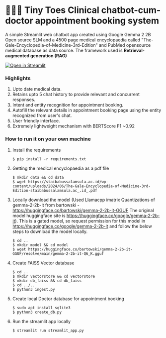 # 👣👶🏻 Tiny Toes Clinical chatbot-cum-doctor appointment booking system

A simple Streamlit web chatbot app created using Google Gemma 2 2B Open source SLM and a 4500 page medical encyclopaedia called "The-Gale-Encyclopedia-of-Medicine-3rd-Edition" and PubMed opensource medical database as data source.
The framework used is **Retrieval-augmented generation (RAG)** 

[![Open in Streamlit](https://static.streamlit.io/badges/streamlit_badge_black_white.svg)](https://chatbot-template.streamlit.app/)

### Highlights
1. Upto date medical data.
2. Retains upto 5 chat history to provide relevant and concurrent responses.
3. Intent and entity recognition for appointment booking.
4. Autofill the relevant details in appointment booking page using the entity recognized from user's chat.
5. User friendly interface.
6. Extremely lightweight mechanism with BERTScore F1 ~0.92

### How to run it on your own machine

1. Install the requirements

   ```
   $ pip install -r requirements.txt
   ```

2. Getting the medical encyclopaedia as a pdf file

   ```
   $ mkdir data && cd data
   $ wget https://staibabussalamsula.ac.id/wp-content/uploads/2024/06/The-Gale-Encyclopedia-of-Medicine-3rd-Edition-staibabussalamsula.ac_.id_.pdf
   ```

3. Locally download the model (Used Llamacpp imatrix Quantizations of gemma-2-2b-it from bartowski - https://huggingface.co/bartowski/gemma-2-2b-it-GGUF The original model huggingface site is https://huggingface.co/google/gemma-2-2b-it). This is a gated model, so request permission for this model in https://huggingface.co/google/gemma-2-2b-it and follow the below steps to download the model locally.

   ```
   $ cd ..
   $ mkdir model && cd model
   $ wget https://huggingface.co/bartowski/gemma-2-2b-it-GGUF/resolve/main/gemma-2-2b-it-Q6_K.gguf
   ```

4. Create FAISS Vector database

   ```
   $ cd ..
   $ mkdir vectorstore && cd vectorstore
   $ mkdir db_faiss && cd db_faiss
   $ cd ../..
   $ python3 ingest.py
   ```

5. Create local Doctor database for appointment booking

   ```
   $ sudo apt install sqlite3
   $ python3 create_db.py
   ```

6. Run the streamlit app locally

   ```
   $ streamlit run streamlit_app.py
   ```
   
